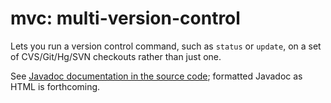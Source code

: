 # mvc: multi-version-control

Lets you run a version control command, such as `status` or `update`, on
a set of CVS/Git/Hg/SVN checkouts rather than just one.

See [Javadoc documentation in the source
code](https://github.com/plume-lib/multi-version-control/blob/master/src/main/java/org/plumelib/multiversioncontrol/MultiVersionControl.java);
formatted Javadoc as HTML is forthcoming.
